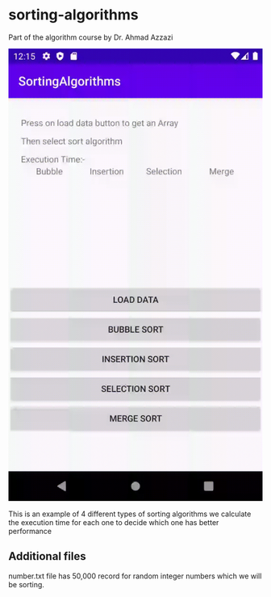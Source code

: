 # sorting-algorithms
Part of the algorithm course by Dr. Ahmad Azzazi

![](soring.gif)


This is an example of 4 different types of sorting algorithms we calculate the execution time for each one to decide which one has better performance 


## Additional files 

number.txt file has 50,000 record for random integer numbers which we will be sorting. 

